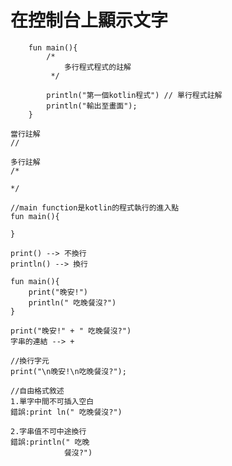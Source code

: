 # 在控制台上顯示文字
```
    fun main(){
        /*
            多行程式程式的註解
         */
    
        println("第一個kotlin程式") // 單行程式註解
        println("輸出至畫面");
    }
```
```
當行註解 
//

多行註解
/*

*/
```

 
    //main function是kotlin的程式執行的進入點
    fun main(){
        
    }

```
print() --> 不換行
println() --> 換行

fun main(){
    print("晚安!")
    println(" 吃晚餐沒?")
}
```

```
print("晚安!" + " 吃晚餐沒?")
字串的連結 --> +
```

```
//換行字元
print("\n晚安!\n吃晚餐沒?");
```

```
//自由格式敘述
1.單字中間不可插入空白
錯誤:print ln(" 吃晚餐沒?")

2.字串值不可中途換行
錯誤:println(" 吃晚
            餐沒?")


```